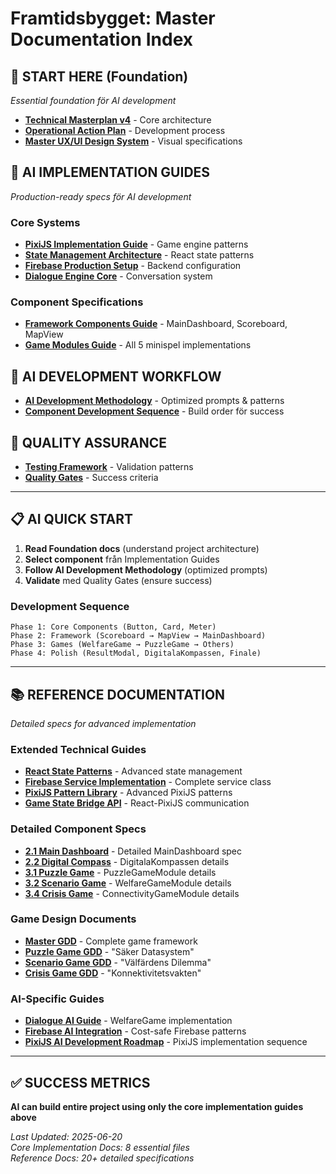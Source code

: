 # Framtidsbygget: Master Documentation Index

## 🔴 START HERE (Foundation)
*Essential foundation för AI development*

- **[Technical Masterplan v4](docs/project_DNA/architecture/Technical_Masterplan_v4.md)** - Core architecture
- **[Operational Action Plan](docs/project_DNA/other/Operational_Action_Plan.md)** - Development process
- **[Master UX/UI Design System](docs/project_DNA/UX/Master_UX_UI_Design_System.md)** - Visual specifications

## 🔧 AI IMPLEMENTATION GUIDES
*Production-ready specs för AI development*

### Core Systems
- **[PixiJS Implementation Guide](docs/project_DNA/technical/PixiJS_Implementation_Guide.md)** - Game engine patterns
- **[State Management Architecture](docs/project_DNA/technical/State_Management_Architecture.md)** - React state patterns
- **[Firebase Production Setup](docs/project_DNA/technical/Firebase_Production_Setup.md)** - Backend configuration
- **[Dialogue Engine Core](docs/project_DNA/technical/Dialogue_Engine_Core.md)** - Conversation system

### Component Specifications
- **[Framework Components Guide](docs/project_DNA/implementation/Framework_Components_Guide.md)** - MainDashboard, Scoreboard, MapView
- **[Game Modules Guide](docs/project_DNA/implementation/Game_Modules_Guide.md)** - All 5 minispel implementations

## 🤖 AI DEVELOPMENT WORKFLOW
- **[AI Development Methodology](docs/project_DNA/ai_development/AI_Development_Methodology.md)** - Optimized prompts & patterns
- **[Component Development Sequence](docs/project_DNA/implementation/Component_Development_Sequence.md)** - Build order för success

## 🧪 QUALITY ASSURANCE
- **[Testing Framework](docs/project_DNA/testing/Testing_Framework.md)** - Validation patterns
- **[Quality Gates](docs/project_DNA/testing/Quality_Gates.md)** - Success criteria

---

## 📋 AI QUICK START

1. **Read Foundation docs** (understand project architecture)
2. **Select component** från Implementation Guides
3. **Follow AI Development Methodology** (optimized prompts)
4. **Validate** med Quality Gates (ensure success)

### Development Sequence
```
Phase 1: Core Components (Button, Card, Meter)
Phase 2: Framework (Scoreboard → MapView → MainDashboard)
Phase 3: Games (WelfareGame → PuzzleGame → Others)
Phase 4: Polish (ResultModal, DigitalaKompassen, Finale)
```

---

## 📚 REFERENCE DOCUMENTATION
*Detailed specs for advanced implementation*

### Extended Technical Guides
- **[React State Patterns](docs/project_DNA/technical/React_State_Patterns.md)** - Advanced state management
- **[Firebase Service Implementation](docs/project_DNA/technical/Firebase_Service_Implementation.md)** - Complete service class
- **[PixiJS Pattern Library](docs/project_DNA/technical/PixiJS_Pattern_Library.md)** - Advanced PixiJS patterns
- **[Game State Bridge API](docs/project_DNA/technical/Game_State_Bridge_API.md)** - React-PixiJS communication

### Detailed Component Specs
- **[2.1 Main Dashboard](docs/project_DNA/UX/UX_UI_Spec_2_1_Main_Dashboard.md)** - Detailed MainDashboard spec
- **[2.2 Digital Compass](docs/project_DNA/UX/UX_UI_Spec_2_2_Digital_Compass.md)** - DigitalaKompassen details
- **[3.1 Puzzle Game](docs/project_DNA/UX/UX_UI_Spec_3_1_Puzzle_Game.md)** - PuzzleGameModule details
- **[3.2 Scenario Game](docs/project_DNA/UX/UX_UI_Spec_3_2_Scenario_Game.md)** - WelfareGameModule details
- **[3.4 Crisis Game](docs/project_DNA/UX/UX_UI_Spec_3_4_Crisis_Game.md)** - ConnectivityGameModule details

### Game Design Documents
- **[Master GDD](docs/project_DNA/game_design/Master_GDD_Complete_Specification.md)** - Complete game framework
- **[Puzzle Game GDD](docs/project_DNA/game_design/GDD_Puzzle_Game_Secure_Data_Systems.md)** - "Säker Datasystem"
- **[Scenario Game GDD](docs/project_DNA/game_design/GDD_Scenario_Game_Welfare_Dilemma.md)** - "Välfärdens Dilemma"
- **[Crisis Game GDD](docs/project_DNA/game_design/GDD_Crisis_Game_Connectivity_Guardian.md)** - "Konnektivitetsvakten"

### AI-Specific Guides
- **[Dialogue AI Guide](docs/project_DNA/implementation/Dialogue_AI_Implementation_Guide.md)** - WelfareGame implementation
- **[Firebase AI Integration](docs/project_DNA/implementation/Firebase_AI_Integration_Guide.md)** - Cost-safe Firebase patterns
- **[PixiJS AI Development Roadmap](docs/project_DNA/implementation/PixiJS_AI_Development_Roadmap.md)** - PixiJS implementation sequence

---

## ✅ SUCCESS METRICS

**AI can build entire project using only the core implementation guides above**

*Last Updated: 2025-06-20*  
*Core Implementation Docs: 8 essential files*  
*Reference Docs: 20+ detailed specifications*